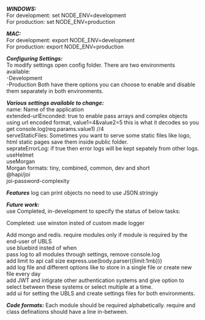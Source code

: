 **_WINDOWS:_**  
For development: set NODE_ENV=development  
For production: set NODE_ENV=production

**_MAC:_**  
For development: export NODE_ENV=development  
For production: export NODE_ENV=production

**_Configuring Settings:_**  
To modify settings open config folder. There are two environments available:  
-Development  
-Production
Both have there options you can choose to enable and disable them separately in both environments.

**_Various settings available to change:_**  
name: Name of the application  
extended-urlEnconded: true to enable pass arrays and complex objects using url encoded format, value1=4&value2=5 this is what it decodes so you get console.log(req.params.value1) //4  
serveStaticFiles: Sometimes you want to serve some static files like logo, html static pages save them inside public folder.  
seprateErrorLog: if true then error logs will be kept sepately from other logs.
useHelmet  
useMorgan  
Morgan formats: tiny, combined, common, dev and short  
@hapi/joi  
joi-password-complexity

**_Features_**
log can print objects no need to use JSON.stringiy

**_Future work:_**  
use Completed, in-development to specify the status of below tasks:

Completed: use winston insted of custom made logger

Add mongo and redis.
require modules only if module is required by the end-user of UBLS  
use bluebird insted of when  
pass log to all modules through settings, remove console.log  
add limit to api call size express.use(body.parser({limit:1mb}))  
add log file and different options like to store in a single file or create new file every day  
add JWT and intigrate other authentication systems and give option to select between these systems or select multiple at a time.  
add ui for setting the UBLS and create settings files for both environments.

**_Code formats:_**
Each module should be required alphabetically.
require and class definations should have a line in-between.
